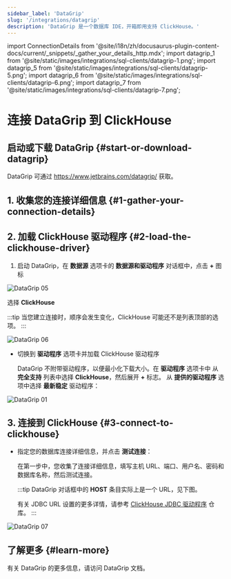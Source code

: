 ```yaml
---
sidebar_label: 'DataGrip'
slug: '/integrations/datagrip'
description: 'DataGrip 是一个数据库 IDE，开箱即用支持 ClickHouse。'
---
```


import ConnectionDetails from '@site/i18n/zh/docusaurus-plugin-content-docs/current/_snippets/_gather_your_details_http.mdx';
import datagrip_1 from '@site/static/images/integrations/sql-clients/datagrip-1.png';
import datagrip_5 from '@site/static/images/integrations/sql-clients/datagrip-5.png';
import datagrip_6 from '@site/static/images/integrations/sql-clients/datagrip-6.png';
import datagrip_7 from '@site/static/images/integrations/sql-clients/datagrip-7.png';


# 连接 DataGrip 到 ClickHouse

## 启动或下载 DataGrip {#start-or-download-datagrip}

DataGrip 可通过 https://www.jetbrains.com/datagrip/ 获取。

## 1. 收集您的连接详细信息 {#1-gather-your-connection-details}
<ConnectionDetails />

## 2. 加载 ClickHouse 驱动程序 {#2-load-the-clickhouse-driver}

1. 启动 DataGrip，在 **数据源** 选项卡的 **数据源和驱动程序** 对话框中，点击 **+** 图标

<img src={datagrip_5} class="image" alt="DataGrip 05" />

  选择 **ClickHouse**

  :::tip
  当您建立连接时，顺序会发生变化，ClickHouse 可能还不是列表顶部的选项。
  :::

<img src={datagrip_6} class="image" alt="DataGrip 06" />

- 切换到 **驱动程序** 选项卡并加载 ClickHouse 驱动程序

  DataGrip 不附带驱动程序，以便最小化下载大小。在 **驱动程序** 选项卡中
  从 **完全支持** 列表中选择 **ClickHouse**，然后展开 **+** 标志。 从 **提供的驱动程序** 选项中选择 **最新稳定** 驱动程序：

<img src={datagrip_1} class="image" alt="DataGrip 01" />

## 3. 连接到 ClickHouse {#3-connect-to-clickhouse}

- 指定您的数据库连接详细信息，并点击 **测试连接**：

  在第一步中，您收集了连接详细信息，填写主机 URL、端口、用户名、密码和数据库名称，然后测试连接。

  :::tip
  DataGrip 对话框中的 **HOST** 条目实际上是一个 URL，见下图。

  有关 JDBC URL 设置的更多详情，请参考 [ClickHouse JDBC 驱动程序](https://github.com/ClickHouse/clickhouse-java) 仓库。
  :::

<img src={datagrip_7} class="image" alt="DataGrip 07" />

## 了解更多 {#learn-more}

有关 DataGrip 的更多信息，请访问 DataGrip 文档。
